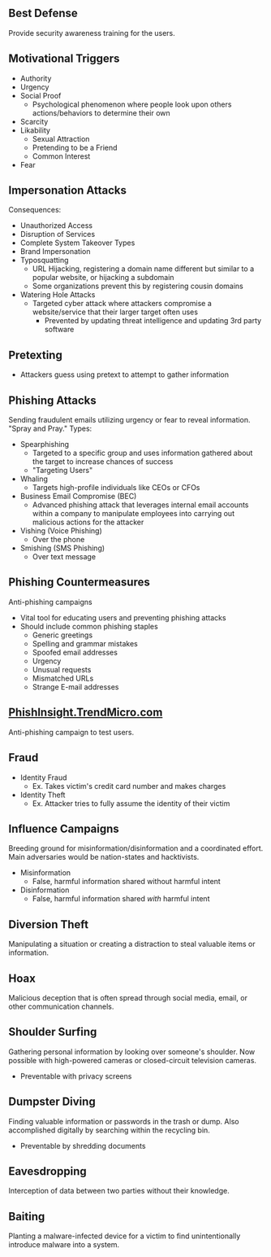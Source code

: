 ## Best Defense
Provide security awareness training for the users.

## Motivational Triggers
- Authority
- Urgency
- Social Proof
	- Psychological phenomenon where people look upon others actions/behaviors to determine their own
- Scarcity
- Likability
	- Sexual Attraction
	- Pretending to be a Friend
	- Common Interest
- Fear

## Impersonation Attacks
Consequences:
- Unauthorized Access
- Disruption of Services
- Complete System Takeover
Types
- Brand Impersonation
- Typosquatting
	- URL Hijacking, registering a domain name different but similar to a popular website, or hijacking a subdomain
	- Some organizations prevent this by registering cousin domains
- Watering Hole Attacks
	- Targeted cyber attack where attackers compromise a website/service that their larger target often uses
		- Prevented by updating threat intelligence and updating 3rd party software

## Pretexting
- Attackers guess using pretext to attempt to gather information

## Phishing Attacks
Sending fraudulent emails utilizing urgency or fear to reveal information. "Spray and Pray."
Types:
- Spearphishing
	- Targeted to a specific group and uses information gathered about the target to increase chances of success
	- "Targeting Users"
- Whaling
	- Targets high-profile individuals like CEOs or CFOs
- Business Email Compromise (BEC)
	- Advanced phishing attack that leverages internal email accounts within a company to manipulate employees into carrying out malicious actions for the attacker
- Vishing (Voice Phishing)
	- Over the phone
- Smishing (SMS Phishing)
	- Over text message

## Phishing Countermeasures
Anti-phishing campaigns
- Vital tool for educating users and preventing phishing attacks
- Should include common phishing staples
	- Generic greetings
	- Spelling and grammar mistakes
	- Spoofed email addresses
	- Urgency
	- Unusual requests
	- Mismatched URLs
	- Strange E-mail addresses

## [PhishInsight.TrendMicro.com](https://phishinsight.trendmicro.com)
Anti-phishing campaign to test users.

## Fraud
- Identity Fraud
	- Ex. Takes victim's credit card number and makes charges
- Identity Theft
	- Ex. Attacker tries to fully assume the identity of their victim

## Influence Campaigns
Breeding ground for misinformation/disinformation and a coordinated effort. Main adversaries would be nation-states and hacktivists.
- Misinformation
	- False, harmful information shared without harmful intent
- Disinformation
	- False, harmful information shared *with* harmful intent

## Diversion Theft
Manipulating a situation or creating a distraction to steal valuable items or information.

## Hoax
Malicious deception that is often spread through social media, email, or other communication channels.

## Shoulder Surfing
Gathering personal information by looking over someone's shoulder. Now possible with high-powered cameras or closed-circuit television cameras.
- Preventable with privacy screens

## Dumpster Diving
Finding valuable information or passwords in the trash or dump. Also accomplished digitally by searching within the recycling bin.
- Preventable by shredding documents

## Eavesdropping
Interception of data between two parties without their knowledge.

## Baiting
Planting a malware-infected device for a victim to find unintentionally introduce malware into a system.


